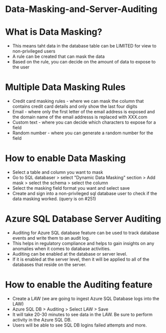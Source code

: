 # Data-Masking-and-Server-Auditing

# What is Data Masking?
- This means taht data in the database table can be LIMITED for view to non-privileged users
- A rule can be created that can mask the data
- Based on the rule, you can decide on the amount of data to expose to the user


# Multiple Data Masking Rules
- Credit card masking rules - where we can mask the column that contains credit card details and only show the last four digits 
- Email - where only the first letter of the email address is exposed and the domain name of the email addresss is replaced with XXX.com
- Custom text - where you can decide which characters to expose for a field
- Random number - where you can generate a random number for the field

# How to enable Data Masking
- Select a table and column you want to mask
- Go to SQL databaser > select "Dynamic Data Masking" section > Add mask > select the schema > select the column 
- Select the masking field format you want and select save
- Create and sign into a non-privileged sql database user to check if the data masking worked. (query is on #251)



# Azure SQL Database Server Auditing
- Auditing for Azure SQL database feature can be used to track database events and write them to an audit log.
- This helps in regulatory compliance and helps to gain insights on any anomalies when it comes to database activities.
- Auditing can be enabled at the database or server level.
- If it is enabled at the server level, then it will be applied to all of the databases that reside on the server.


# How to enable the Auditing feature
- Create a LAW (we are going to ingest Azure SQL Database logs into the LAW)
- Azure SQL DB > Auditing > Select LAW > Save
- It will take 20-30 minutes to see data in the LAW. Be sure to perform activity in the Azure SQL DB.
- Users will be able to see SQL DB logins failed attempts and more.
